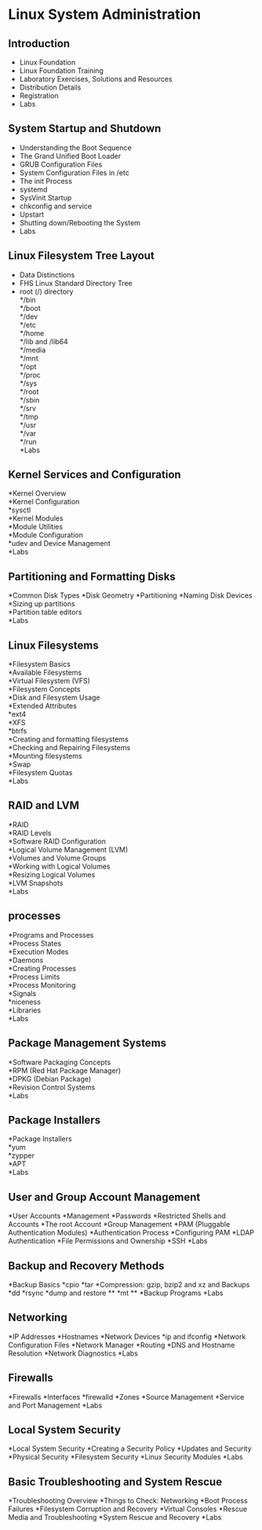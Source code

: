 # Linux System Administration

## Introduction
* Linux Foundation  
* Linux Foundation Training  
* Laboratory Exercises, Solutions and Resources  
* Distribution Details  
* Registration  
* Labs  

## System Startup and Shutdown
* Understanding the Boot Sequence  
* The Grand Unified Boot Loader  
* GRUB Configuration Files  
* System Configuration Files in /etc  
* The init Process  
* systemd  
* SysVinit Startup  
* chkconfig and service  
* Upstart  
* Shutting down/Rebooting the System  
* Labs  

## Linux Filesystem Tree Layout
* Data Distinctions  
* FHS Linux Standard Directory Tree  
* root (/) directory  
*/bin  
*/boot  
*/dev  
*/etc  
*/home  
*/lib and /lib64  
*/media  
*/mnt  
*/opt  
*/proc  
*/sys  
*/root  
*/sbin  
*/srv  
*/tmp  
*/usr  
*/var  
*/run  
*Labs  

## Kernel Services and Configuration
*Kernel Overview  
*Kernel Configuration  
*sysctl  
*Kernel Modules  
*Module Utilities  
*Module Configuration  
*udev and Device Management  
*Labs  

## Partitioning and Formatting Disks
*Common Disk Types
*Disk Geometry
*Partitioning
*Naming Disk Devices
*Sizing up partitions  
*Partition table editors  
*Labs  

## Linux Filesystems
*Filesystem Basics  
*Available Filesystems  
*Virtual Filesystem (VFS)  
*Filesystem Concepts  
*Disk and Filesystem Usage  
*Extended Attributes  
*ext4  
*XFS  
*btrfs  
*Creating and formatting filesystems  
*Checking and Repairing Filesystems  
*Mounting filesystems  
*Swap  
*Filesystem Quotas  
*Labs  

## RAID and LVM
*RAID  
*RAID Levels  
*Software RAID Configuration  
*Logical Volume Management (LVM)  
*Volumes and Volume Groups  
*Working with Logical Volumes  
*Resizing Logical Volumes  
*LVM Snapshots  
*Labs  

## processes
*Programs and Processes  
*Process States  
*Execution Modes  
*Daemons  
*Creating Processes  
*Process Limits  
*Process Monitoring  
*Signals  
*niceness  
*Libraries  
*Labs

## Package Management Systems
*Software Packaging Concepts  
*RPM (Red Hat Package Manager)  
*DPKG (Debian Package)  
*Revision Control Systems  
*Labs

## Package Installers
*Package Installers  
*yum  
*zypper  
*APT  
*Labs  

## User and Group Account Management
*User Accounts
*Management
*Passwords
*Restricted Shells and Accounts
*The root Account
*Group Management
*PAM (Pluggable Authentication Modules)
*Authentication Process
*Configuring PAM
*LDAP Authentication
*File Permissions and Ownership
*SSH
*Labs

## Backup and Recovery Methods
*Backup Basics
*cpio
*tar
*Compression: gzip, bzip2 and xz and Backups
*dd
*rsync
*dump and restore **
*mt **
*Backup Programs
*Labs

## Networking
*IP Addresses
*Hostnames
*Network Devices
*ip and ifconfig
*Network Configuration Files
*Network Manager
*Routing
*DNS and Hostname Resolution
*Network Diagnostics
*Labs

## Firewalls
*Firewalls
*Interfaces
*firewalld
*Zones
*Source Management
*Service and Port Management
*Labs

## Local System Security
*Local System Security
*Creating a Security Policy
*Updates and Security
*Physical Security
*Filesystem Security
*Linux Security Modules
*Labs

## Basic Troubleshooting and System Rescue
*Troubleshooting Overview
*Things to Check: Networking
*Boot Process Failures
*Filesystem Corruption and Recovery
*Virtual Consoles
*Rescue Media and Troubleshooting
*System Rescue and Recovery
*Labs
